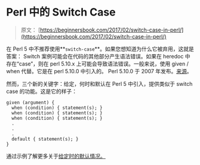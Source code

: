 # Perl 中的 Switch Case

> 原文： [https://beginnersbook.com/2017/02/switch-case-in-perl/](https://beginnersbook.com/2017/02/switch-case-in-perl/)

在 Perl 5 中不推荐使用**`switch-case`**。如果您想知道为什么它被弃用，这就是答案：
Switch 案例可能会在代码的其他部分产生语法错误。如果在 heredoc 中存在“case”，则在 perl 5.10.x 上可能会导致语法错误。一般来说，使用 given / when 代替。它是在 perl 5.10.0 中引入的。 Perl 5.10.0 于 2007 年发布。[来源](http://search.cpan.org/~chorny/Switch-2.17/Switch.pm#BUGS)。

然而，三个新的关键字：给定，何时和默认在 Perl 5 中引入，提供类似于 switch case 的功能。这是它的样子：

```
given (argument) {
  when (condition) { statement(s); }
  when (condition) { statement(s); }
  when (condition) { statement(s); }
  .
  .
  .
  default { statement(s); }
}
```

通过示例了解更多关于[给定时的默认情况。](https://beginnersbook.com/2017/02/given-when-default-statement-in-perl/)